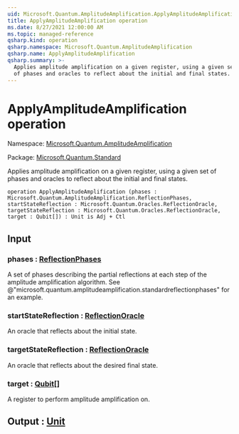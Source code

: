 ```yaml
---
uid: Microsoft.Quantum.AmplitudeAmplification.ApplyAmplitudeAmplification
title: ApplyAmplitudeAmplification operation
ms.date: 8/27/2021 12:00:00 AM
ms.topic: managed-reference
qsharp.kind: operation
qsharp.namespace: Microsoft.Quantum.AmplitudeAmplification
qsharp.name: ApplyAmplitudeAmplification
qsharp.summary: >-
  Applies amplitude amplification on a given register, using a given set
  of phases and oracles to reflect about the initial and final states.
---
```


# ApplyAmplitudeAmplification operation

Namespace: [Microsoft.Quantum.AmplitudeAmplification](xref:Microsoft.Quantum.AmplitudeAmplification)

Package: [Microsoft.Quantum.Standard](https://nuget.org/packages/Microsoft.Quantum.Standard)


Applies amplitude amplification on a given register, using a given setof phases and oracles to reflect about the initial and final states.

```qsharp
operation ApplyAmplitudeAmplification (phases : Microsoft.Quantum.AmplitudeAmplification.ReflectionPhases, startStateReflection : Microsoft.Quantum.Oracles.ReflectionOracle, targetStateReflection : Microsoft.Quantum.Oracles.ReflectionOracle, target : Qubit[]) : Unit is Adj + Ctl
```


## Input

### phases : [ReflectionPhases](xref:Microsoft.Quantum.AmplitudeAmplification.ReflectionPhases)

A set of phases describing the partial reflections at each step of theamplitude amplification algorithm. See@"microsoft.quantum.amplitudeamplification.standardreflectionphases"for an example.


### startStateReflection : [ReflectionOracle](xref:Microsoft.Quantum.Oracles.ReflectionOracle)

An oracle that reflects about the initial state.


### targetStateReflection : [ReflectionOracle](xref:Microsoft.Quantum.Oracles.ReflectionOracle)

An oracle that reflects about the desired final state.


### target : [Qubit](xref:microsoft.quantum.qsharp.valueliterals#qubit-literals)[]

A register to perform amplitude amplification on.



## Output : [Unit](xref:microsoft.quantum.qsharp.valueliterals#unit-literal)

